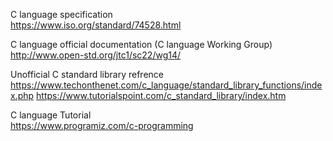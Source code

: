 C language specification  
https://www.iso.org/standard/74528.html


C language official documentation (C language Working Group)  
http://www.open-std.org/jtc1/sc22/wg14/


Unofficial C standard library refrence  
https://www.techonthenet.com/c_language/standard_library_functions/index.php
https://www.tutorialspoint.com/c_standard_library/index.htm

C language Tutorial  
https://www.programiz.com/c-programming


